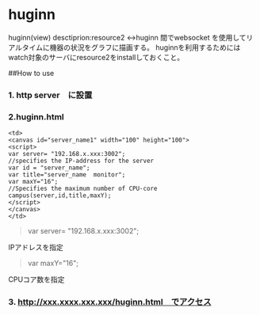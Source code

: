 # huginn
huginn(view)
desctiprion:resource2 <->huginn 間でwebsocket を使用してリアルタイムに機器の状況をグラフに描画する。
huginnを利用するためにはwatch対象のサーバにresource2をinstallしておくこと。

##How to use

### 1. http server　に設置

### 2.huginn.html

```
<td>
<canvas id="server_name1" width="100" height="100">
<script>
var server= "192.168.x.xxx:3002";
//specifies the IP-address for the server
var id = "server_name";
var title="server_name  monitor";
var maxY="16";
//Specifies the maximum number of CPU-core
campus(server,id,title,maxY);
</script>
</canvas>
</td>
```

> var server= "192.168.x.xxx:3002";

IPアドレスを指定

> var maxY="16";

CPUコア数を指定

### 3. http://xxx.xxxx.xxx.xxx/huginn.html　でアクセス




